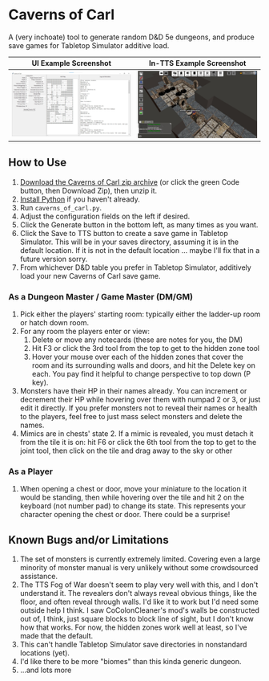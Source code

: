 # Caverns of Carl

A (very inchoate) tool to generate random D&D 5e dungeons, and produce save games for Tabletop Simulator additive load.

UI Example Screenshot             |  In-TTS Example Screenshot
:-------------------------:|:-------------------------:
![UI Screenshot](https://raw.githubusercontent.com/khaaarl/caverns-of-carl/main/docs/screenshots/Screenshot-2024-01-09%20173040.jpg)  |  ![TTS Screenshot](https://raw.githubusercontent.com/khaaarl/caverns-of-carl/main/docs/screenshots/20240105213607_1.jpg)

## How to Use

1. [Download the Caverns of Carl zip archive](https://github.com/khaaarl/caverns-of-carl/zipball/main/) (or click the green Code button, then Download Zip), then unzip it.
2. [Install Python](https://www.python.org/downloads/) if you haven't already.
3. Run `caverns_of_carl.py`.
4. Adjust the configuration fields on the left if desired.
5. Click the Generate button in the bottom left, as many times as you want.
6. Click the Save to TTS button to create a save game in Tabletop Simulator. This will be in your saves directory, assuming it is in the default location. If it is not in the default location ... maybe I'll fix that in a future version sorry.
7. From whichever D&D table you prefer in Tabletop Simulator, additively load your new Caverns of Carl save game.

### As a Dungeon Master / Game Master (DM/GM)

1. Pick either the players' starting room: typically either the ladder-up room or hatch down room.
2. For any room the players enter or view:
   1. Delete or move any notecards (these are notes for you, the DM)
   2. Hit F3 or click the 3rd tool from the top to get to the hidden zone tool
   3. Hover your mouse over each of the hidden zones that cover the room and its surrounding walls and doors, and hit the Delete key on each. You pay find it helpful to change perspective to top down (P key).
3. Monsters have their HP in their names already. You can increment or decrement their HP while hovering over them with numpad 2 or 3, or just edit it directly. If you prefer monsters not to reveal their names or health to the players, feel free to just mass select monsters and delete the names.
4. Mimics are in chests' state 2. If a mimic is revealed, you must detach it from the tile it is on: hit F6 or click the 6th tool from the top to get to the joint tool, then click on the tile and drag away to the sky or other 

### As a Player

1. When opening a chest or door, move your miniature to the location it would be standing, then while hovering over the tile and hit 2 on the keyboard (not number pad) to change its state. This represents your character opening the chest or door. There could be a surprise!

## Known Bugs and/or Limitations

1. The set of monsters is currently extremely limited. Covering even a large minority of monster manual is very unlikely without some crowdsourced assistance.
2. The TTS Fog of War doesn't seem to play very well with this, and I don't understand it. The revealers don't always reveal obvious things, like the floor, and often reveal through walls. I'd like it to work but I'd need some outside help I think. I saw CoColonCleaner's mod's walls be constructed out of, I think, just square blocks to block line of sight, but I don't know how that works. For now, the hidden zones work well at least, so I've made that the default.
3. This can't handle Tabletop Simulator save directories in nonstandard locations (yet).
4. I'd like there to be more "biomes" than this kinda generic dungeon.
5. ...and lots more

